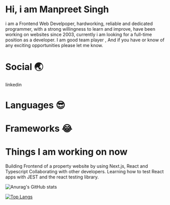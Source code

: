# Hi, i am Manpreet Singh 

i am a Frontend Web Develpoper, hardworking, reliable and dedicated programmer, with a strong willingness to learn and improve, have been working on websites since 2003, currently i am looking for a full-time position as a developer. I am good team player , And if you have or know of any exciting opportunities please let me know.

# Social :earth_asia:
linkedin

# Languages :sunglasses:

# Frameworks :joy:

# Things I am working on now

  Building Frontend of a property website by using Next.js, React and Typescript Collaborating with other developers.
  Learning how to test React apps with JEST and the react testing library.



![Anurag's GitHub stats](https://github-readme-stats.vercel.app/api?username=manpreetjsb&show_icons=true&theme=radical)

[![Top Langs](https://github-readme-stats.vercel.app/api/top-langs/?username=manpreetjsb&layout=compact)](https://github.com/manpreetjsb/github-readme-stats)

